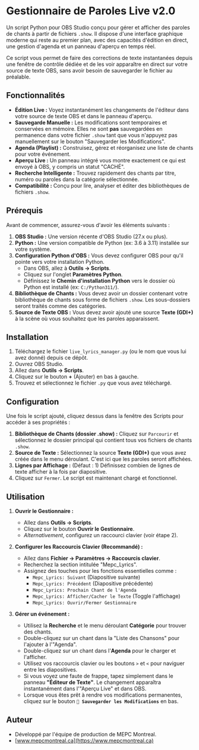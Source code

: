 # Gestionnaire de Paroles Live v2.0

Un script Python pour OBS Studio conçu pour gérer et afficher des paroles de chants à partir de fichiers `.show`. Il dispose d'une interface graphique moderne qui reste au premier plan, avec des capacités d'édition en direct, une gestion d'agenda et un panneau d'aperçu en temps réel.

Ce script vous permet de faire des corrections de texte instantanées depuis une fenêtre de contrôle dédiée et de les voir apparaître en direct sur votre source de texte OBS, sans avoir besoin de sauvegarder le fichier au préalable.

## Fonctionnalités

* **Édition Live :** Voyez instantanément les changements de l'éditeur dans votre source de texte OBS et dans le panneau d'aperçu.
* **Sauvegarde Manuelle :** Les modifications sont temporaires et conservées en mémoire. Elles ne sont **pas** sauvegardées en permanence dans votre fichier `.show` tant que vous n'appuyez pas manuellement sur le bouton "Sauvegarder les Modifications".
* **Agenda (Playlist) :** Construisez, gérez et réorganisez une liste de chants pour votre événement.
* **Aperçu Live :** Un panneau intégré vous montre exactement ce qui est envoyé à OBS, y compris un statut "CACHÉ".
* **Recherche Intelligente :** Trouvez rapidement des chants par titre, numéro ou paroles dans la catégorie sélectionnée.
* **Compatibilité :** Conçu pour lire, analyser et éditer des bibliothèques de fichiers `.show`.

## Prérequis

Avant de commencer, assurez-vous d'avoir les éléments suivants :

1.  **OBS Studio :** Une version récente d'OBS Studio (27.x ou plus).
2.  **Python :** Une version compatible de Python (ex: 3.6 à 3.11) installée sur votre système.
3.  **Configuration Python d'OBS :** Vous devez configurer OBS pour qu'il pointe vers votre installation Python.
    * Dans OBS, allez à **Outils -> Scripts**.
    * Cliquez sur l'onglet **Paramètres Python**.
    * Définissez le **Chemin d'installation Python** vers le dossier où Python est installé (ex: `C:/Python311/`).
4.  **Bibliothèque de Chants :** Vous devez avoir un dossier contenant votre bibliothèque de chants sous forme de fichiers `.show`. Les sous-dossiers seront traités comme des catégories.
5.  **Source de Texte OBS :** Vous devez avoir ajouté une source **Texte (GDI+)** à la scène où vous souhaitez que les paroles apparaissent.

## Installation

1.  Téléchargez le fichier `live_lyrics_manager.py` (ou le nom que vous lui avez donné) depuis ce dépôt.
2.  Ouvrez OBS Studio.
3.  Allez dans **Outils -> Scripts**.
4.  Cliquez sur le bouton **+** (Ajouter) en bas à gauche.
5.  Trouvez et sélectionnez le fichier `.py` que vous avez téléchargé.

## Configuration

Une fois le script ajouté, cliquez dessus dans la fenêtre des Scripts pour accéder à ses propriétés :

1.  **Bibliothèque de Chants (dossier .show) :** Cliquez sur `Parcourir` et sélectionnez le dossier principal qui contient tous vos fichiers de chants `.show`.
2.  **Source de Texte :** Sélectionnez la source **Texte (GDI+)** que vous avez créée dans le menu déroulant. C'est ici que les paroles seront affichées.
3.  **Lignes par Affichage :** (Défaut : 1) Définissez combien de lignes de texte afficher à la fois par diapositive.
4.  Cliquez sur `Fermer`. Le script est maintenant chargé et fonctionnel.

## Utilisation

1.  **Ouvrir le Gestionnaire :**
    * Allez dans **Outils -> Scripts**.
    * Cliquez sur le bouton **Ouvrir le Gestionnaire**.
    * *Alternativement*, configurez un raccourci clavier (voir étape 2).

2.  **Configurer les Raccourcis Clavier (Recommandé) :**
    * Allez dans **Fichier -> Paramètres -> Raccourcis clavier**.
    * Recherchez la section intitulée "Mepc_Lyrics".
    * Assignez des touches pour les fonctions essentielles comme :
        * `Mepc_Lyrics: Suivant` (Diapositive suivante)
        * `Mepc_Lyrics: Précédent` (Diapositive précédente)
        * `Mepc_Lyrics: Prochain Chant de l'Agenda`
        * `Mepc_Lyrics: Afficher/Cacher le Texte` (Toggle l'affichage)
        * `Mepc_Lyrics: Ouvrir/Fermer Gestionnaire`

3.  **Gérer un événement :**
    * Utilisez la **Recherche** et le menu déroulant **Catégorie** pour trouver des chants.
    * Double-cliquez sur un chant dans la "Liste des Chansons" pour l'ajouter à l'"Agenda".
    * Double-cliquez sur un chant dans l'**Agenda** pour le charger et l'afficher.
    * Utilisez vos raccourcis clavier ou les boutons `>` et `<` pour naviguer entre les diapositives.
    * Si vous voyez une faute de frappe, tapez simplement dans le panneau **"Éditeur de Texte"**. Le changement apparaîtra instantanément dans l'"Aperçu Live" et dans OBS.
    * Lorsque vous êtes prêt à rendre vos modifications permanentes, cliquez sur le bouton **`💾 Sauvegarder les Modifications`** en bas.

## Auteur

* Développé par l'équipe de production de MEPC Montreal.
* [www.mepcmontreal.ca](https://www.mepcmontreal.ca)

